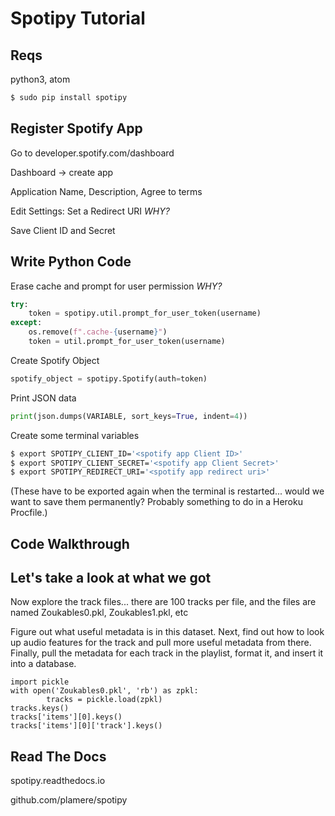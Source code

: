 # Spotipy Tutorial

## Reqs

python3, atom

```bash
$ sudo pip install spotipy
```

## Register Spotify App

Go to developer.spotify.com/dashboard

Dashboard -> create app

Application Name, Description, Agree to terms

Edit Settings: Set a Redirect URI _WHY?_

Save Client ID and Secret

## Write Python Code

Erase cache and prompt for user permission _WHY?_

```python
try:
	token = spotipy.util.prompt_for_user_token(username)
except:
    os.remove(f".cache-{username}")
  	token = util.prompt_for_user_token(username)

```

Create Spotify Object

```python
spotify_object = spotipy.Spotify(auth=token)
```

Print JSON data

```python
print(json.dumps(VARIABLE, sort_keys=True, indent=4))
```

Create some terminal variables

```bash
$ export SPOTIPY_CLIENT_ID='<spotify app Client ID>'
$ export SPOTIPY_CLIENT_SECRET='<spotify app Client Secret>'
$ export SPOTIPY_REDIRECT_URI='<spotify app redirect uri>'
```
(These have to be exported again when the terminal is restarted...
	would we want to save them permanently?
	Probably something to do in a Heroku Procfile.)

## Code Walkthrough

## Let's take a look at what we got

Now explore the track files... there are 100 tracks per file,
and the files are named Zoukables0.pkl, Zoukables1.pkl, etc

Figure out what useful metadata is in this dataset.
Next, find out how to look up audio features for the track
and pull more useful metadata from there.
Finally, pull the metadata for each track in the playlist,
format it, and insert it into a database.
```
import pickle
with open('Zoukables0.pkl', 'rb') as zpkl:
		tracks = pickle.load(zpkl)
tracks.keys()
tracks['items'][0].keys()
tracks['items'][0]['track'].keys()
```


## Read The Docs

spotipy.readthedocs.io

github.com/plamere/spotipy
